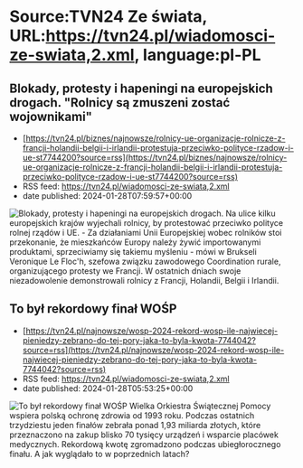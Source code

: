 # Source:TVN24 Ze świata, URL:https://tvn24.pl/wiadomosci-ze-swiata,2.xml, language:pl-PL

## Blokady, protesty i hapeningi na europejskich drogach. "Rolnicy są zmuszeni zostać wojownikami"
 - [https://tvn24.pl/biznes/najnowsze/rolnicy-ue-organizacje-rolnicze-z-francji-holandii-belgii-i-irlandii-protestuja-przeciwko-polityce-rzadow-i-ue-st7744200?source=rss](https://tvn24.pl/biznes/najnowsze/rolnicy-ue-organizacje-rolnicze-z-francji-holandii-belgii-i-irlandii-protestuja-przeciwko-polityce-rzadow-i-ue-st7744200?source=rss)
 - RSS feed: https://tvn24.pl/wiadomosci-ze-swiata,2.xml
 - date published: 2024-01-28T07:59:57+00:00

<img alt="Blokady, protesty i hapeningi na europejskich drogach. " src="https://tvn24.pl/biznes/najnowsze/cdn-zdjecie-tadfbb-rolnicy-uzywaja-ciagnikow-do-blokady-drogowej-podczas-akcji-protestacyjnej-w-belgi-7744215/alternates/LANDSCAPE_1280" />
    Na ulice kilku europejskich krajów wyjechali rolnicy, by protestować przeciwko polityce rolnej rządów i UE. - Za działaniami Unii Europejskiej wobec rolników stoi przekonanie, że mieszkańców Europy należy żywić importowanymi produktami, sprzeciwiamy się takiemu myśleniu - mówi w Brukseli Veronique Le Floc'h, szefowa związku zawodowego Coordination rurale, organizującego protesty we Francji. W ostatnich dniach swoje niezadowolenie demonstrowali rolnicy z Francji, Holandii, Belgii i Irlandii.

## To był rekordowy finał WOŚP
 - [https://tvn24.pl/najnowsze/wosp-2024-rekord-wosp-ile-najwiecej-pieniedzy-zebrano-do-tej-pory-jaka-to-byla-kwota-7744042?source=rss](https://tvn24.pl/najnowsze/wosp-2024-rekord-wosp-ile-najwiecej-pieniedzy-zebrano-do-tej-pory-jaka-to-byla-kwota-7744042?source=rss)
 - RSS feed: https://tvn24.pl/wiadomosci-ze-swiata,2.xml
 - date published: 2024-01-28T05:53:25+00:00

<img alt="To był rekordowy finał WOŚP" src="https://tvn24.pl/najnowsze/cdn-zdjecie-jtv2o5-wosp-wielka-orkiestra-swiatecznej-pomocy-7743708/alternates/LANDSCAPE_1280" />
    Wielka Orkiestra Świątecznej Pomocy wspiera polską ochronę zdrowia od 1993 roku. Podczas ostatnich trzydziestu jeden finałów zebrała ponad 1,93 miliarda złotych, które przeznaczono na zakup blisko 70 tysięcy urządzeń i wsparcie placówek medycznych. Rekordową kwotę zgromadzono podczas ubiegłorocznego finału. A jak wyglądało to w poprzednich latach?

